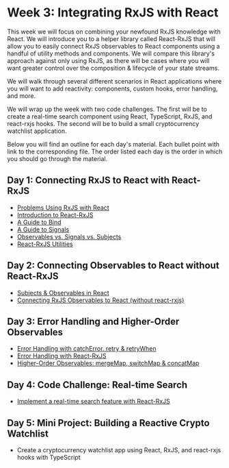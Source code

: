 # Week 3: Integrating RxJS with React

This week we will focus on combining your newfound RxJS knowledge with React. We will introduce you to a helper library called React-RxJS that will allow you to easily connect RxJS observables to React components using a handful of utility methods and components. We will compare this library's approach against only using RxJS, as there will be cases where you will want greater control over the composition & lifecycle of your state streams.

We will walk through several different scenarios in React applications where you will want to add reactivity: components, custom hooks, error handling, and more.

We will wrap up the week with two code challenges. The first will be to create a real-time search component using React, TypeScript, RxJS, and react-rxjs hooks. The second will be to build a small cryptocurrency watchlist application.

Below you will find an outline for each day's material. Each bullet point with link to the corresponding file. The order listed each day is the order in which you should go through the material.

## Day 1: Connecting RxJS to React with React-RxJS

- [Problems Using RxJS with React](Day-1/Problems-Using-RxJS-with-React.md)
- [Introduction to React-RxJS](Day-1/Introduction-to-React-RxJS.md)
- [A Guide to Bind](Day-1/A-Guide-to-Bind.md)
- [A Guide to Signals](Day-1/A-Guide-to-Signals.md)
- [Observables vs. Signals vs. Subjects](Day-1/Observables-vs-Signals-vs-Subjects.md)
- [React-RxJS Utilities](Day-1/React-RxJS-Utilities.md)

## Day 2: Connecting Observables to React without React-RxJS

- [Subjects & Observables in React](Day-2/Subjects-&-Observables-in-React.md)
- [Connecting RxJS Observables to React (without react-rxjs)](Day-2/Connecting-Observables-to-React.md)

## Day 3: Error Handling and Higher-Order Observables

- [Error Handling with catchError, retry & retryWhen](Day-3/Error-Handling-with-RxJS-Operators.md)
- [Error Handling with React-RxJS](Day-3/Error-Handling-with-React-RxJS.md)
- [Higher-Order Observables: mergeMap, switchMap & concatMap](Day-3/Higher-Order-Observables.md)

## Day 4: Code Challenge: Real-time Search

- [Implement a real-time search feature with React-RxJS](Day-4/crypto-search/README.md)

## Day 5: Mini Project: Building a Reactive Crypto Watchlist

- Create a cryptocurrency watchlist app using React, RxJS, and react-rxjs hooks with TypeScript
